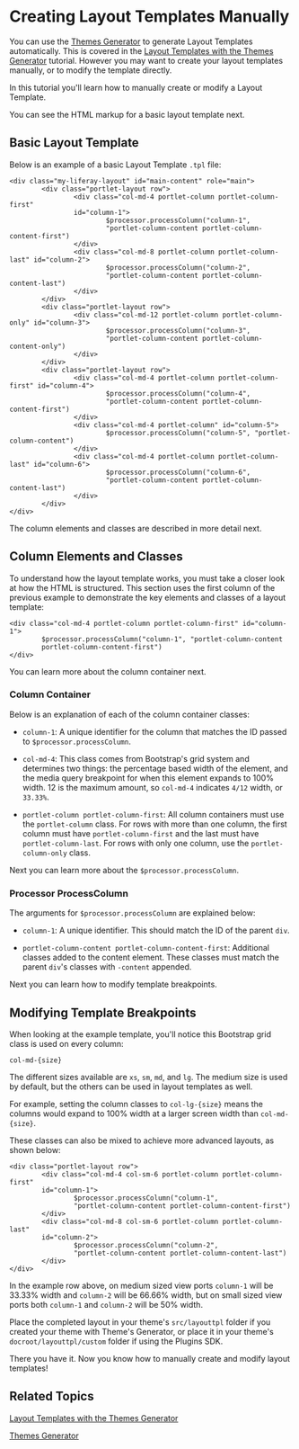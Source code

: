 # Creating Layout Templates Manually [](id=creating-layout-templates-manually)

You can use the [Themes Generator](/develop/tutorials/-/knowledge_base/7-0/themes-generator)
to generate Layout Templates automatically. This is covered in the 
[Layout Templates with the Themes Generator](develop/tutorials/-/knowledge_base/7-0/creating-layout-templates-with-the-themes-generator-0) 
tutorial. However you may want to create your layout templates manually, or to 
modify the template directly.

In this tutorial you'll learn how to manually create or modify a Layout Template.

You can see the HTML markup for a basic layout template next.

## Basic Layout Template [](id=basic-layout-template)

Below is an example of a basic Layout Template `.tpl` file:

    <div class="my-liferay-layout" id="main-content" role="main">
            <div class="portlet-layout row">
                    <div class="col-md-4 portlet-column portlet-column-first" 
                    id="column-1">
                            $processor.processColumn("column-1", 
                            "portlet-column-content portlet-column-content-first")
                    </div>
                    <div class="col-md-8 portlet-column portlet-column-last" id="column-2">
                            $processor.processColumn("column-2", 
                            "portlet-column-content portlet-column-content-last")
                    </div>
            </div>
            <div class="portlet-layout row">
                    <div class="col-md-12 portlet-column portlet-column-only" id="column-3">
                            $processor.processColumn("column-3", 
                            "portlet-column-content portlet-column-content-only")
                    </div>
            </div>
            <div class="portlet-layout row">
                    <div class="col-md-4 portlet-column portlet-column-first" id="column-4">
                            $processor.processColumn("column-4", 
                            "portlet-column-content portlet-column-content-first")
                    </div>
                    <div class="col-md-4 portlet-column" id="column-5">
                            $processor.processColumn("column-5", "portlet-column-content")
                    </div>
                    <div class="col-md-4 portlet-column portlet-column-last" id="column-6">
                            $processor.processColumn("column-6", 
                            "portlet-column-content portlet-column-content-last")
                    </div>
            </div>
    </div>

The column elements and classes are described in more detail next.

## Column Elements and Classes [](id=column-elements-and-classes)

To understand how the layout template works, you must take a closer look at how
the HTML is structured. This section uses the first column of the previous 
example to demonstrate the key elements and classes of a layout template:

    <div class="col-md-4 portlet-column portlet-column-first" id="column-1">
            $processor.processColumn("column-1", "portlet-column-content 
            portlet-column-content-first")
    </div>

You can learn more about the column container next.

### Column Container [](id=column-container)

Below is an explanation of each of the column container classes:

- `column-1`: A unique identifier for the column that matches the ID passed to 
  `$processor.processColumn`.

- `col-md-4`: This class comes from Bootstrap's grid system and determines two 
  things: the percentage based width of the element, and the media query 
  breakpoint for when this element expands to 100% width. 12 is the maximum 
  amount, so `col-md-4` indicates `4/12` width, or `33.33%`.

- `portlet-column portlet-column-first`: All column containers must use the 
  `portlet-column` class. For rows with more than one column, the first column 
  must have `portlet-column-first` and the last must have `portlet-column-last`. 
  For rows with only one column, use the `portlet-column-only` class.
  
Next you can learn more about the `$processor.processColumn`.

### Processor ProcessColumn [](id=processor-processcolumn)

The arguments for `$processor.processColumn` are explained below:

- `column-1`: A unique identifier. This should match the ID of the parent `div`.

- `portlet-column-content portlet-column-content-first`: Additional classes 
  added to the content element. These classes must match the parent `div`'s 
  classes with `-content` appended.
  
Next you can learn how to modify template breakpoints.

## Modifying Template Breakpoints [](id=modifying-template-breakpoints)

When looking at the example template, you'll notice this Bootstrap grid class 
is used on every column:

    col-md-{size}

The different sizes available are `xs`, `sm`, `md`, and `lg`. The medium size is 
used by default, but the others can be used in layout templates as well.

For example, setting the column classes to `col-lg-{size}` means the columns 
would expand to 100% width at a larger screen width than `col-md-{size}`.

These classes can also be mixed to achieve more advanced layouts, as shown
below:

    <div class="portlet-layout row">
            <div class="col-md-4 col-sm-6 portlet-column portlet-column-first" 
            id="column-1">
                    $processor.processColumn("column-1", 
                    "portlet-column-content portlet-column-content-first")
            </div>
            <div class="col-md-8 col-sm-6 portlet-column portlet-column-last" 
            id="column-2">
                    $processor.processColumn("column-2", 
                    "portlet-column-content portlet-column-content-last")
            </div>
    </div>

In the example row above, on medium sized view ports `column-1` will be 33.33% 
width and `column-2` will be 66.66% width, but on small sized view ports both 
`column-1` and `column-2` will be 50% width.

Place the completed layout in your theme's `src/layouttpl` folder if you created
your theme with Theme's Generator, or place it in your theme's 
`docroot/layouttpl/custom` folder if using the Plugins SDK.

There you have it. Now you know how to manually create and modify layout
templates!

## Related Topics [](id=related-topics)

[Layout Templates with the Themes Generator](develop/tutorials/-/knowledge_base/7-0/creating-layout-templates-with-the-themes-generator-0)

[Themes Generator](/develop/tutorials/-/knowledge_base/7-0/themes-generator)
